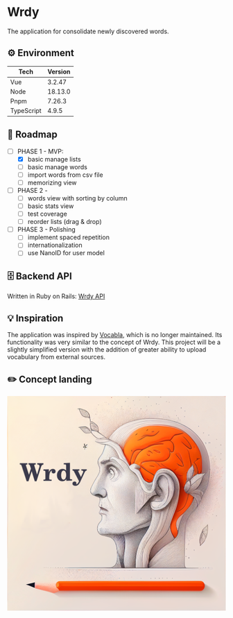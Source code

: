 # Wrdy

The application for consolidate newly discovered words.

## ⚙️ Environment

| Tech       | Version |
| ---------- | ------- |
| Vue        | 3.2.47  |
| Node       | 18.13.0 |
| Pnpm       | 7.26.3  |
| TypeScript | 4.9.5   |

## 🚩 Roadmap

- [ ] PHASE 1 - MVP:
  - [x] basic manage lists
  - [ ] basic manage words
  - [ ] import words from csv file
  - [ ] memorizing view
- [ ] PHASE 2 -
  - [ ] words view with sorting by column
  - [ ] basic stats view
  - [ ] test coverage
  - [ ] reorder lists (drag & drop)
- [ ] PHASE 3 - Polishing
  - [ ] implement spaced repetition
  - [ ] internationalization
  - [ ] use NanoID for user model

## 🗄️ Backend API

Written in Ruby on Rails: [Wrdy API](https://github.com/pasikonik/wrdy-api)

## 💡 Inspiration

The application was inspired by [Vocabla](https://vocabla.com/), which is no longer maintained. Its functionality was very similar to the concept of Wrdy. This project will be a slightly simplified version with the addition of greater ability to upload vocabulary from external sources.

## ✏️ Concept landing

![landing](https://github.com/pasikonik/wrdy/blob/main/public/landing-art.png?raw=true)

